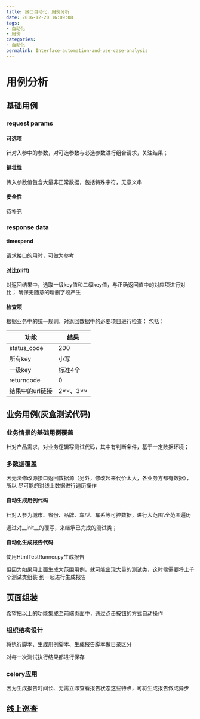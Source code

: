 ```yaml
---
title: 接口自动化，用例分析
date: 2016-12-20 16:09:08
tags:
- 自动化
- 用例
categories:
- 自动化
permalink: Interface-automation-and-use-case-analysis
---
```


用例分析
====
<!--more-->
## 基础用例

### request params

#### 可选项
针对入参中的参数，对可选参数与必选参数进行组合请求，关注结果；

#### 健壮性
传入参数值包含大量非正常数据，包括特殊字符，无意义串

#### 安全性
待补充

### response data

#### timespend
请求接口的用时，可做为参考

#### 对比(diff)
对返回结果中，选取一级key值和二级key值，与正确返回值中的对应项进行对比；
确保无随意的增删字段产生

#### 检查项
根据业务中的统一规则，对返回数据中的必要项目进行检查：
包括：

|功能|结果|
|----|----|
|status_code|200|
|所有key|小写|
|一级key|标准4个|
|returncode|0|
|结果中的url链接|2××、3××|




## 业务用例(灰盒测试代码)

### 业务情景的基础用例覆盖
针对产品需求，对业务逻辑写测试代码，其中有判断条件，基于一定数据环境；

### 多数据覆盖
因无法修改源接口返回数据源（另外，修改起来代价太大，各业务方都有数据），所以
尽可能的对线上数据进行遍历操作

#### 自动生成用例代码
针对入参为城市、省份、品牌、车型、车系等可控数据，进行大范围\全范围遍历

通过对__init__的覆写，来继承已完成的测试类；

#### 自动化生成报告代码
使用HtmlTestRunner.py生成报告

但因为如果用上面生成大范围用例，就可能出现大量的测试类，这时候需要将上千个测试类组装
到一起进行生成报告




## 页面组装
希望把以上的功能集成至前端页面中，通过点击按钮的方式自动操作

### 组织结构设计
将执行脚本、生成用例脚本、生成报告脚本做目录区分

对每一次测试执行结果都进行保存

### celery应用
因为生成报告时间长、无需立即查看报告状态这些特点，可将生成报告做成异步

## 线上巡查

